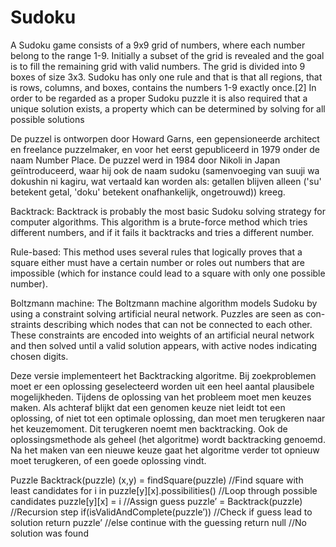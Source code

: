 # Sudoku

A Sudoku game consists of a 9x9 grid of numbers, where each number belong to
the range 1-9. Initially a subset of the grid is revealed and the goal is to fill the
remaining grid with valid numbers. The grid is divided into 9 boxes of size 3x3.
Sudoku has only one rule and that is that all regions, that is rows, columns, and
boxes, contains the numbers 1-9 exactly once.[2] In order to be regarded as a proper
Sudoku puzzle it is also required that a unique solution exists, a property which
can be determined by solving for all possible solutions

De puzzel is ontworpen door Howard Garns, een gepensioneerde architect en freelance puzzelmaker, en voor het eerst gepubliceerd in 1979 onder de naam Number Place. De puzzel werd in 1984 door Nikoli in Japan geïntroduceerd, waar hij ook de naam sudoku (samenvoeging van suuji wa dokushin ni kagiru, wat vertaald kan worden als: getallen blijven alleen ('su' betekent getal, 'doku' betekent onafhankelijk, ongetrouwd)) kreeg.

Backtrack: Backtrack is probably the most basic Sudoku solving strategy
for computer algorithms. This algorithm is a brute-force method which tries
different numbers, and if it fails it backtracks and tries a different number.

Rule-based: This method uses several rules that logically proves that a square
either must have a certain number or roles out numbers that are impossible
(which for instance could lead to a square with only one possible number).

Boltzmann machine: The Boltzmann machine algorithm models Sudoku by
using a constraint solving artificial neural network. Puzzles are seen as con-
straints describing which nodes that can not be connected to each other.
These constraints are encoded into weights of an artificial neural network and
then solved until a valid solution appears, with active nodes indicating chosen
digits.

Deze versie implementeert het Backtracking algoritme. 
Bij zoekproblemen moet er een oplossing geselecteerd worden uit een heel aantal plausibele mogelijkheden. Tijdens de oplossing van het probleem moet men keuzes maken. Als achteraf blijkt dat een genomen keuze niet leidt tot een oplossing, of niet tot een optimale oplossing, dan moet men terugkeren naar het keuzemoment. Dit terugkeren noemt men backtracking. Ook de oplossingsmethode als geheel (het algoritme) wordt backtracking genoemd. Na het maken van een nieuwe keuze gaat het algoritme verder tot opnieuw moet terugkeren, of een goede oplossing vindt.

Puzzle Backtrack(puzzle)
(x,y) = findSquare(puzzle) //Find square with least candidates
for i in puzzle[y][x].possibilities() //Loop through possible candidates
puzzle[y][x] = i //Assign guess
puzzle’ = Backtrack(puzzle) //Recursion step
if(isValidAndComplete(puzzle’)) //Check if guess lead to solution
return puzzle’
//else continue with the guessing
return null //No solution was found

